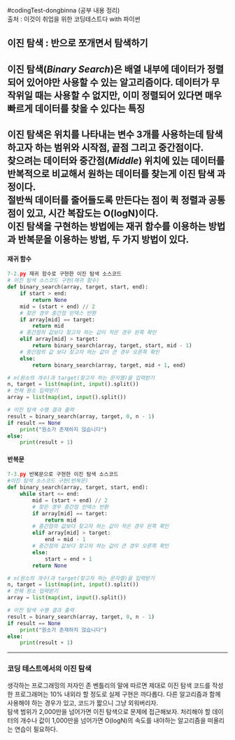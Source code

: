 #codingTest-dongbinna
(공부 내용 정리)
<br>출처 : 이것이 취업을 위한 코딩테스트다 with 파이썬

## 이진 탐색 : 반으로 쪼개면서 탐색하기

이진 탐색(*Binary Search*)은 배열 내부에 데이터가 정렬되어 있어야만 사용할 수 있는 알고리즘이다.
데이터가 무작위일 때는 사용할 수 없지만, 이미 정렬되어 있다면 매우 빠르게 데이터를 찾을 수 있다는 특징
---
이진 탐색은 위치를 나타내는 변수 3개를 사용하는데 탐색하고자 하는 범위와 시작점, 끝점 그리고 중간점이다.<br>
찾으려는 데이터와 중간점(*Middle*) 위치에 있는 데이터를 반복적으로 비교해서 원하는 데이터를 찾는게 이진 탐색 과정이다.<br>
절반씩 데이터를 줄어들도록 만든다는 점이 퀵 정렬과 공통점이 있고,
시간 복잡도는 O(logN)이다. <br>
이진 탐색을 구현하는 방법에는 재귀 함수를 이용하는 방법과 반복문을 이용하는 방법, 두 가지 방법이 있다.
---

#### 재귀 함수

```python
7-2.py 재귀 함수로 구현한 이진 탐색 소스코드
# 이진 탐색 소스코드 구현(재귀 함수)
def binary_search(array, target, start, end):
    if start > end:
        return None
    mid = (start + end) // 2
    # 찾은 경우 중간점 인덱스 반환
    if array[mid] == target:
        return mid
    # 중간점의 값보다 찾고자 하는 값이 작은 경우 왼쪽 확인
    elif array[mid] > target:
        return binary_search(array, target, start, mid - 1)
    # 중간점의 값 보다 찾고자 하는 값이 큰 경우 오른쪽 확인
    else:
        return binary_search(array, target, mid + 1, end)

# n(원소의 개수)과 target(찾고자 하는 문자열)을 입력받기
n, target = list(map(int, input().split())
# 전체 원소 입력받기
array = list(map(int, input().split())

# 이진 탐색 수행 결과 출력
result = binary_search(array, target, 0, n - 1)
if result == None
    print("원소가 존재하지 않습니다")
else:
    print(result + 1)
```
#### 반복문
```python
7-3.py 반복문으로 구현한 이진 탐색 소스코드
#이진 탐색 소스코드 구현(반복문)
def binary_search(array, target, start, end):
    while start <= end:
        mid = (start + end) // 2
        # 찾은 경우 중간점 인덱스 반환
        if array[mid] == target:
            return mid
        # 중간점의 값보다 찾고자 하는 값이 작은 경우 왼쪽 확인
        elif array[mid] > target:
            end = mid - 1
        # 중간점의 값보다 찾고자 하는 값이 큰 경우 오른쪽 확인
        else:
            start = end + 1
        return None

# n(원소의 개수)과 target(찾고자 하는 문자열)을 입력받기
n, target = list(map(int, input().split())
# 전체 원소 입력받기
array = list(map(int, input().split())

# 이진 탐색 수행 결과 출력
result = binary_search(array, target, 0, n - 1)
if result == None
    print("원소가 존재하지 않습니다")
else:
    print(result + 1)
```
---
### 코딩 테스트에서의 이진 탐색
생각하는 프로그래밍의 저자인 존 벤틀리의 말에 따르면 제대로 
이진 탐색 코드를 작성한 프로그래머는 10% 내외라 할 정도로 실제 구현은 까다롭다.
다른 알고리즘과 함께 사용해야 하는 경우가 있고, 코드가 짧으니 그냥 외워버리자. <br>
탐색 범위가 2,000만을 넘어가면 이진 탐색으로 문제에 접근해보자.
처리해야 할 데이터의 개수나 값이 1,000만을 넘어가면 O(logN)의 
속도를 내야하는 알고리즘을 떠올리는 연습이 필요하다.